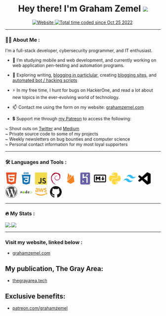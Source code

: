 


<div align="center">
<h1>
  Hey there! I'm Graham Zemel
  <img src="https://media.giphy.com/media/hvRJCLFzcasrR4ia7z/giphy.gif" width="30px"/>
</h1>
</div>
<div id="badges" align="center">
    <a href="https://grahamzemel.com">
    <img alt="Website"  src="https://img.shields.io/website?down_color=lightgrey&down_message=offline&up_color=green&up_message=online&url=https%3A%2F%2Fgrahamzemel.com">
    </a>
    <a href="https://wakatime.com/@ce654039-a09d-4700-994f-1486d4dec180"><img src="https://wakatime.com/badge/user/ce654039-a09d-4700-994f-1486d4dec180.svg" alt="Total time coded since Oct 25 2022" /></a>
  <a href="https://grahamzemel.com"><img src="https://komarev.com/ghpvc/?username=grahamzemel&style=flat-square&color=gray" alt=""/></a>

</div>
<div align="center">
</div>

---
### :man_technologist: About Me :
I'm a full-stack developer, cybersecurity programmer, and IT enthusiast.

- :telescope: I’m studying mobile and web development, and currently working on web application pen-testing and automation programs. 

- :seedling: Exploring writing, [blogging in particlular](https://grahamzemel.medium.com/), creating [blogging sites](https://grayarea.grahamzemel.com/), and [automated bot / hacking scripts](https://github.com/grahamzemel/WebHeckScanner)

- :zap: In my free time, I hunt for bugs on HackerOne, and read a lot about new topics in the ever-evolving world of technology.

- :mailbox: Contact me using the form on my website: [grahamzemel.com](https://grahamzemel.com/contact)

- 💲 Support me through [my Patreon](https://patreon.com/grahamzemel) to access the following:

~ Shout outs on [Twitter](https://twitter.com/grahamzemel) and [Medium](https://blog.grahamzemel.com)  
~ Private source code to some of my projects  
~ Weekly newsletters on bug bounties and computer science  
~ Personal contact information for my most loyal supporters  

---

### :hammer_and_wrench: Languages and Tools :
<div>  
  <img src="https://github.com/devicons/devicon/blob/master/icons/html5/html5-original.svg" title="HTML5" alt="HTML" width="40" height="40"/>&nbsp;
  <img src="https://github.com/devicons/devicon/blob/master/icons/css3/css3-plain-wordmark.svg"  title="CSS3" alt="CSS" width="40" height="40"/>&nbsp;
  <img src="https://github.com/devicons/devicon/blob/master/icons/javascript/javascript-original.svg" title="JavaScript" alt="JavaScript" width="40" height="40"/>&nbsp;
  <img src="https://github.com/devicons/devicon/blob/master/icons/debian/debian-plain.svg" title="Debian" alt="Debian" width="40" height="40"/>&nbsp;
  <img src="https://github.com/devicons/devicon/blob/master/icons/firebase/firebase-plain.svg" title="Firebase" alt="Firebase" width="40" height="40"/>&nbsp;
  <img src="https://github.com/devicons/devicon/blob/master/icons/heroku/heroku-plain.svg" title="Heroku" alt="Heroku" width="40" height="40"/>&nbsp;
  <img src="https://github.com/devicons/devicon/blob/master/icons/markdown/markdown-original.svg" title="Markdown" alt="Markdown" width="40" height="40"/>&nbsp;
  <img src="https://github.com/devicons/devicon/blob/master/icons/python/python-plain.svg" title="Python" alt="Python" width="40" height="40"/>&nbsp;
  <img src="https://github.com/devicons/devicon/blob/master/icons/tailwindcss/tailwindcss-plain.svg" title="TailwindCSS" alt="TailwindCSS" width="40" height="40"/>&nbsp;
  <img src="https://github.com/devicons/devicon/blob/master/icons/vscode/vscode-plain.svg" title="VSCode" alt="VSCode" width="40" height="40"/>&nbsp;
  <img src="https://github.com/devicons/devicon/blob/master/icons/wordpress/wordpress-plain.svg" title="VSCode" alt="VSCode" width="40" height="40"/>&nbsp;
  <img src="https://github.com/devicons/devicon/blob/master/icons/nodejs/nodejs-original-wordmark.svg" title="NodeJS" alt="NodeJS" width="40" height="40"/>&nbsp;
  <img src="https://github.com/devicons/devicon/blob/master/icons/amazonwebservices/amazonwebservices-plain-wordmark.svg" title="AWS" alt="AWS" width="40" height="40"/>&nbsp;
  <img src="https://github.com/devicons/devicon/blob/master/icons/github/github-original.svg" title="Github" **alt="Github" width="40" height="40"/>
</div>

---
### :fire: My Stats :

<a href="https://github.com/grahamzemel">
  <img width="49%" align="center" src="https://github-readme-stats.vercel.app/api?username=grahamzemel&show_icons=true&theme=transparent&border_color=0e1117" />
</a>
<a href="https://github.com/grahamzemel/">
  <img width="49%" align="center" src="https://github-readme-stats.vercel.app/api/wakatime?username=grahamzemel&layout=compact&theme=transparent&border_color=0e1117" />
</a>


---
### Visit my website, linked below :

 - [grahamzemel.com](https://grahamzemel.com/)  

## My publication, The Gray Area:

 - [thegrayarea.tech](https://thegrayarea.tech)
 
## Exclusive benefits:
 - [patreon.com/grahamzemel](https://patreon.com/grahamzemel)
